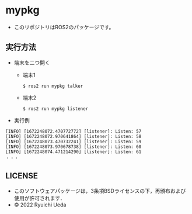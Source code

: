 # mypkg
 * このリポジトリはROS2のパッケージです。
 
 ## 実行方法
 * 端末を二つ開く
   * 端末1
   
      `` $ ros2 run mypkg talker ``
     
   * 端末2
   
      `` $ ros2 run mypkg listener ``
     
 * 実行例
 ``` 
 [INFO] [1672248072.470772772] [listener]: Listen: 57 
 [INFO] [1672248072.970641864] [listener]: Listen: 58 
 [INFO] [1672248073.470732241] [listener]: Listen: 59  
 [INFO] [1672248073.970678738] [listener]: Listen: 60     
 [INFO] [1672248074.471214290] [listener]: Listen: 61 
 ・・・
 ```
 
 ## LICENSE

 * このソフトウェアパッケージは，3条項BSDライセンスの下，再頒布および使用が許可されます．
 * © 2022 Ryuichi Ueda
